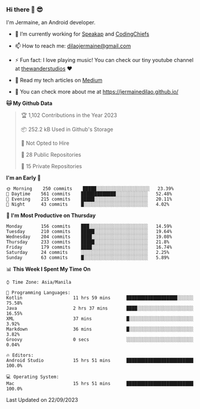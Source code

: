 ### Hi there 👋 😎
I'm Jermaine, an Android developer.

- 🔭 I’m currently working for [Speakap](https://www.speakap.com/) and [CodingChiefs](https://codingchiefs.com/en/)

- 📫 How to reach me: dilaojermaine@gmail.com

- ⚡ Fun fact: I love playing music! You can check our tiny youtube channel at [thewanderstudios](https://www.youtube.com/thewanderstudios) ♥️

- 📖 Read my tech articles on [Medium](https://jermainedilao.medium.com/)

- 👀 You can check more about me at https://jermainedilao.github.io/

<!--
**jermainedilao/jermainedilao** is a ✨ _special_ ✨ repository because its `README.md` (this file) appears on your GitHub profile.

Here are some ideas to get you started:

- 🔭 I’m currently working on ...
- 🌱 I’m currently learning ...
- 👯 I’m looking to collaborate on ...
- 🤔 I’m looking for help with ...
- 💬 Ask me about ...
- 📫 How to reach me: ...
- 😄 Pronouns: ...
- ⚡ Fun fact: ...
-->

<!--START_SECTION:waka-->
**🐱 My Github Data** 

> 🏆 1,102 Contributions in the Year 2023
 > 
> 📦 252.2 kB Used in Github's Storage 
 > 
> 🚫 Not Opted to Hire
 > 
> 📜 28 Public Repositories 
 > 
> 🔑 15 Private Repositories  
 > 
**I'm an Early 🐤** 

```text
🌞 Morning    250 commits    █████░░░░░░░░░░░░░░░░░░░░   23.39% 
🌆 Daytime    561 commits    █████████████░░░░░░░░░░░░   52.48% 
🌃 Evening    215 commits    █████░░░░░░░░░░░░░░░░░░░░   20.11% 
🌙 Night      43 commits     █░░░░░░░░░░░░░░░░░░░░░░░░   4.02%

```
📅 **I'm Most Productive on Thursday** 

```text
Monday       156 commits    ███░░░░░░░░░░░░░░░░░░░░░░   14.59% 
Tuesday      210 commits    █████░░░░░░░░░░░░░░░░░░░░   19.64% 
Wednesday    204 commits    ████░░░░░░░░░░░░░░░░░░░░░   19.08% 
Thursday     233 commits    █████░░░░░░░░░░░░░░░░░░░░   21.8% 
Friday       179 commits    ████░░░░░░░░░░░░░░░░░░░░░   16.74% 
Saturday     24 commits     ░░░░░░░░░░░░░░░░░░░░░░░░░   2.25% 
Sunday       63 commits     █░░░░░░░░░░░░░░░░░░░░░░░░   5.89%

```


📊 **This Week I Spent My Time On** 

```text
⌚︎ Time Zone: Asia/Manila

💬 Programming Languages: 
Kotlin                   11 hrs 59 mins      ███████████████████░░░░░░   75.58% 
Java                     2 hrs 37 mins       ████░░░░░░░░░░░░░░░░░░░░░   16.55% 
XML                      37 mins             █░░░░░░░░░░░░░░░░░░░░░░░░   3.92% 
Markdown                 36 mins             █░░░░░░░░░░░░░░░░░░░░░░░░   3.82% 
Groovy                   0 secs              ░░░░░░░░░░░░░░░░░░░░░░░░░   0.04%

🔥 Editors: 
Android Studio           15 hrs 51 mins      █████████████████████████   100.0%

💻 Operating System: 
Mac                      15 hrs 51 mins      █████████████████████████   100.0%

```


 Last Updated on 22/09/2023
<!--END_SECTION:waka-->
